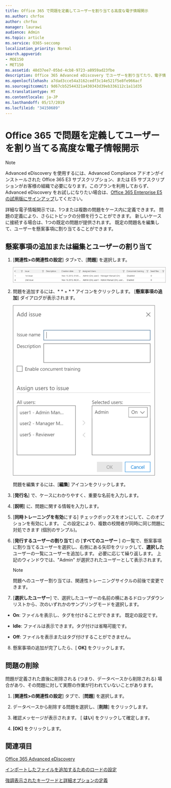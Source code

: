 ```yaml
---
title: Office 365 で問題を定義してユーザーを割り当てる高度な電子情報開示
ms.author: chrfox
author: chrfox
manager: laurawi
audience: Admin
ms.topic: article
ms.service: O365-seccomp
localization_priority: Normal
search.appverid:
- MOE150
- MET150
ms.assetid: 48d37ee7-05bd-4cb8-9723-a8959ad23fbe
description: Office 365 Advanced eDiscovery でユーザーを割り当てたり、電子情報開示ケースの問題を削除したりするなど、案件を追加または編集する方法について説明します。
ms.openlocfilehash: a7dad3cce54a3162cedf3c14e521f5e8fe966acf
ms.sourcegitcommit: 9d67cb52544321a430343d39eb336112c1a11d35
ms.translationtype: MT
ms.contentlocale: ja-JP
ms.lasthandoff: 05/17/2019
ms.locfileid: "34150689"
---
```

# <a name="define-issues-and-assign-users-in-office-365-advanced-ediscovery"></a>Office 365 で問題を定義してユーザーを割り当てる高度な電子情報開示

> [!NOTE]
> Advanced eDiscovery を使用するには、Advanced Compliance アドオンがインストールされた Office 365 E3 サブスクリプション、または E5 サブスクリプションがお客様の組織で必要になります。このプランを利用しておらず、Advanced eDiscovery をお試しになりたい場合は、[Office 365 Enterprise E5 の試用版にサインアップ](https://go.microsoft.com/fwlink/p/?LinkID=698279)してください。 
  
詳細な電子情報開示では、1つまたは複数の問題をケース内に定義できます。 問題の定義により、さらにトピックの分類を行うことができます。 新しいケースに接続する場合は、1つの既定の問題が提供されます。 既定の問題名を編集して、ユーザーを懸案事項に割り当てることができます。 
  
## <a name="adding-or-editing-an-issue-and-assigning-users"></a>懸案事項の追加または編集とユーザーの割り当て

1. [**関連性\>の関連性の設定**] タブ\>で、[**問題**] を選択します。
    
    ![関連性の設定の問題](media/dfd8f9ef-b167-4ed9-980e-00ae98a97169.png)
  
2. 問題を追加するには、* * + * * アイコンをクリックします。 [**懸案事項の追加**] ダイアログが表示されます。 
    
    ![[関連性の設定] の追加問題](media/c8e94982-139a-472a-b85d-282f2d742046.png)
  
    問題を編集するには、[**編集**] アイコンをクリックします。 
    
3. [**発行名**] で、ケースにわかりやすく、重要な名前を入力します。 
    
4. [**説明**] に、問題に関する情報を入力します。
    
5. [**同時トレーニングを有効**にする] チェックボックスをオンにして、このオプションを有効にします。 この設定により、複数の校閲者が同時に同じ問題に対処できます (個別のサンプル)。 
    
6. [**発行するユーザーの割り当て**] の [**すべてのユーザー** ] の一覧で、懸案事項に割り当てるユーザーを選択し、右側にある矢印をクリックして、**選択した**ユーザーの一覧にユーザーを追加します。 必要に応じて繰り返します。 上記のウィンドウでは、"Admin" が選択されたユーザーとして表示されます。 
    
    > [!NOTE]
    > 問題へのユーザー割り当ては、関連性トレーニングサイクルの前後で変更できます。 
  
7. [**選択したユーザー**] で、選択したユーザーの名前の横にあるドロップダウンリストから、次のいずれかのサンプリングモードを選択します。 
    
  - **On**: ファイルを表示し、タグを付けることができます。 既定の設定です。
    
  - **Idle**: ファイルは表示できます。タグ付けは省略可能です。
    
  - **Off**: ファイルを表示またはタグ付けすることができません。
    
8. 懸案事項の追加が完了したら、[ **OK]** をクリックします。
    
## <a name="deleting-issues"></a>問題の削除

問題が定義された直後に削除される (つまり、データベースから削除される) 場合があり、その問題に対して実際の作業が行われていないことがあります。 
  
1. [**関連性\>の関連性の設定**] タブで、[**問題**] を選択します。
    
2. データベースから削除する問題を選択し、[**削除**] をクリックします。
    
3. 確認メッセージが表示されます。 [ **はい**] をクリックして確定します。 
    
4. **[OK]** をクリックします。
    
## <a name="see-also"></a>関連項目

[Office 365 Advanced eDiscovery](office-365-advanced-ediscovery.md)
  
[インポートしたファイルを追加するためのロードの設定](set-up-loads-to-add-imported-files.md)
  
[強調表示されたキーワードと詳細オプションの定義](define-highlighted-keywords-and-advanced-options.md)


